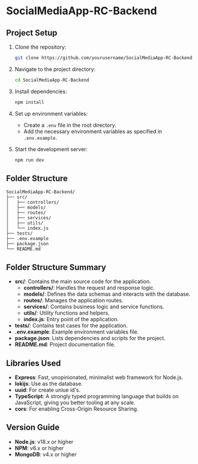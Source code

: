 # SocialMediaApp-RC-Backend

## Project Setup

1. Clone the repository:
   ```bash
   git clone https://github.com/yourusername/SocialMediaApp-RC-Backend.git
   ```
2. Navigate to the project directory:
   ```bash
   cd SocialMediaApp-RC-Backend
   ```
3. Install dependencies:
   ```bash
   npm install
   ```
4. Set up environment variables:

   - Create a `.env` file in the root directory.
   - Add the necessary environment variables as specified in `.env.example`.

5. Start the development server:
   ```bash
   npm run dev
   ```

## Folder Structure

```
SocialMediaApp-RC-Backend/
├── src/
│   ├── controllers/
│   ├── models/
│   ├── routes/
│   ├── services/
│   ├── utils/
│   └── index.js
├── tests/
├── .env.example
├── package.json
└── README.md
```

## Folder Structure Summary

- **src/**: Contains the main source code for the application.
  - **controllers/**: Handles the request and response logic.
  - **models/**: Defines the data schemas and interacts with the database.
  - **routes/**: Manages the application routes.
  - **services/**: Contains business logic and service functions.
  - **utils/**: Utility functions and helpers.
  - **index.js**: Entry point of the application.
- **tests/**: Contains test cases for the application.
- **.env.example**: Example environment variables file.
- **package.json**: Lists dependencies and scripts for the project.
- **README.md**: Project documentation file.

## Libraries Used

- **Express**: Fast, unopinionated, minimalist web framework for Node.js.
- **lokijs**: Use as the database.
- **uuid**: For create uniue id's.
- **TypeScript**: A strongly typed programming language that builds on JavaScript, giving you better tooling at any scale.
- **cors**: For enabling Cross-Origin Resource Sharing.

## Version Guide

- **Node.js**: v18.x or higher
- **NPM**: v6.x or higher
- **MongoDB**: v4.x or higher
